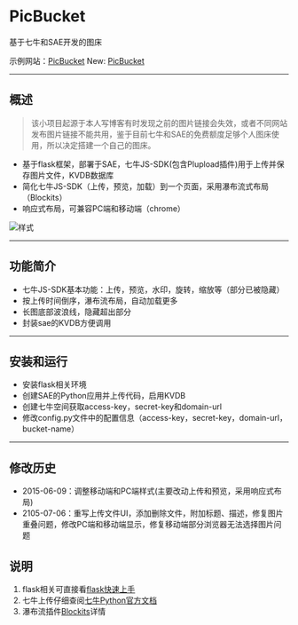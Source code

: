 PicBucket
============

基于七牛和SAE开发的图床

示例网站：[PicBucket](http://weiboxb.sinaapp.com/)
New: [PicBucket](http://weiboxb.sinaapp.com/bucket)

---

## 概述
>该小项目起源于本人写博客有时发现之前的图片链接会失效，或者不同网站发布图片链接不能共用，鉴于目前七牛和SAE的免费额度足够个人图床使用，所以决定搭建一个自己的图床。

* 基于flask框架，部署于SAE，七牛JS-SDK(包含Plupload插件)用于上传并保存图片文件，KVDB数据库
* 简化七牛JS-SDK（上传，预览，加载）到一个页面，采用瀑布流式布局（Blockits）
* 响应式布局，可兼容PC端和移动端（chrome）

![样式](http://7ximdq.com1.z0.glb.clouddn.com/1445326252487)

---

## 功能简介
* 七牛JS-SDK基本功能：上传，预览，水印，旋转，缩放等（部分已被隐藏）
* 按上传时间倒序，瀑布流布局，自动加载更多
* 长图底部波浪线，隐藏超出部分
* 封装sae的KVDB方便调用

---

## 安装和运行
* 安装flask相关环境
* 创建SAE的Python应用并上传代码，启用KVDB
* 创建七牛空间获取access-key，secret-key和domain-url
* 修改config.py文件中的配置信息（access-key，secret-key，domain-url，bucket-name）

---
## 修改历史
* 2015-06-09：调整移动端和PC端样式(主要改动上传和预览，采用响应式布局)
* 2105-07-06：重写上传文件UI，添加删除文件，附加标题、描述，修复图片重叠问题，修改PC端和移动端显示，修复移动端部分浏览器无法选择图片问题


## 说明
1. flask相关可直接看[flask快速上手](http://dormousehole.readthedocs.org/en/latest/quickstart.html#)
2. 七牛上传仔细查阅[七牛Python官方文档](http://developer.qiniu.com/docs/v6/sdk/python-sdk.html)
3. 瀑布流插件[Blockits](http://www.inwebson.com/jquery/blocksit-js-dynamic-grid-layout-jquery-plugin/)详情
